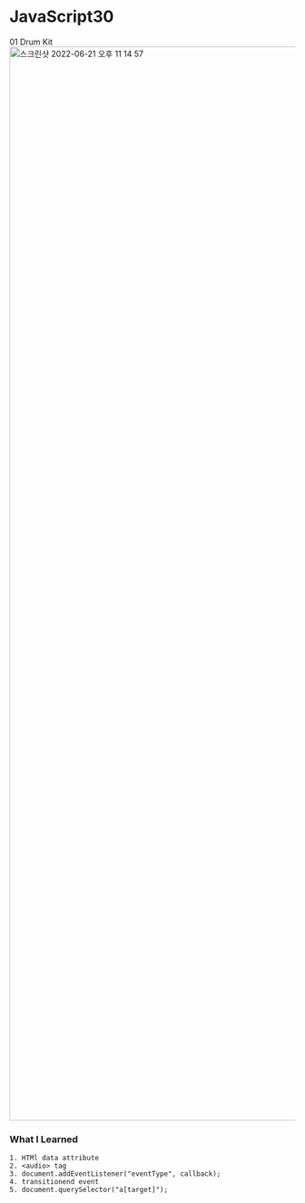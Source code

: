 # JavaScript30

01 Drum Kit
<img width="1894" alt="스크린샷 2022-06-21 오후 11 14 57" src="https://user-images.githubusercontent.com/97525377/174822161-a0b70c4d-8b48-4420-9464-26a9c2396422.png">

### What I Learned

```
1. HTMl data attribute
2. <audio> tag
3. document.addEventListener("eventType", callback);
4. transitionend event
5. document.querySelector("a[target]");
```

